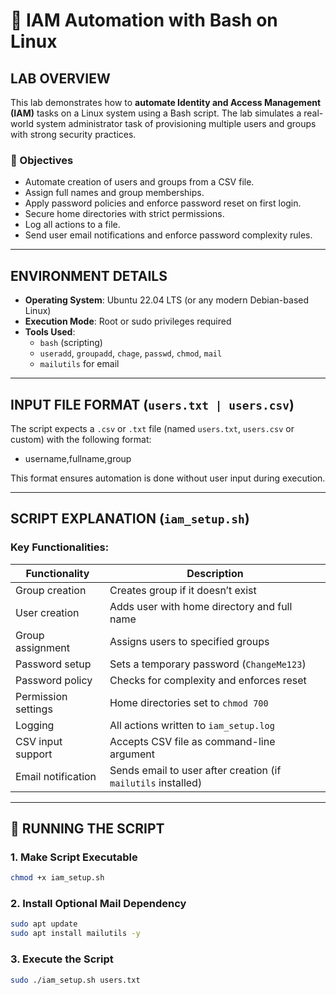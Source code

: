 # 🔐 IAM Automation with Bash on Linux

## LAB OVERVIEW

This lab demonstrates how to **automate Identity and Access Management (IAM)** tasks on a Linux system using a Bash script. The lab simulates a real-world system administrator task of provisioning multiple users and groups with strong security practices.

### 🎯 Objectives

- Automate creation of users and groups from a CSV file.
- Assign full names and group memberships.
- Apply password policies and enforce password reset on first login.
- Secure home directories with strict permissions.
- Log all actions to a file.
- Send user email notifications and enforce password complexity rules.

---

## ENVIRONMENT DETAILS

- **Operating System**: Ubuntu 22.04 LTS (or any modern Debian-based Linux)
- **Execution Mode**: Root or sudo privileges required
- **Tools Used**:
  - `bash` (scripting)
  - `useradd`, `groupadd`, `chage`, `passwd`, `chmod`, `mail`
  - `mailutils` for email 

---

## INPUT FILE FORMAT (`users.txt | users.csv`)

The script expects a `.csv` or `.txt` file (named `users.txt`, `users.csv` or custom) with the following format:
  - username,fullname,group


This format ensures automation is done without user input during execution.

---

## SCRIPT EXPLANATION (`iam_setup.sh`)

### Key Functionalities:

| Functionality              | Description |
|---------------------------|-------------|
| Group creation            | Creates group if it doesn’t exist |
| User creation             | Adds user with home directory and full name |
| Group assignment          | Assigns users to specified groups |
| Password setup            | Sets a temporary password (`ChangeMe123`) |
| Password policy           | Checks for complexity and enforces reset |
| Permission settings       | Home directories set to `chmod 700` |
| Logging                   | All actions written to `iam_setup.log` |
| CSV input support         | Accepts CSV file as command-line argument |
| Email notification        | Sends email to user after creation (if `mailutils` installed) |

---

## 📝 RUNNING THE SCRIPT

### 1. Make Script Executable

```bash
chmod +x iam_setup.sh
```
### 2. Install Optional Mail Dependency
```bash
sudo apt update
sudo apt install mailutils -y
```

### 3. Execute the Script
```bash
sudo ./iam_setup.sh users.txt
```


